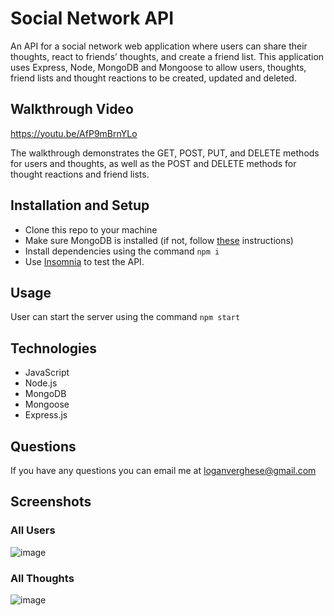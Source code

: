 # Social Network API

An API for a social network web application where users can share their thoughts, react to friends’ thoughts, and create a friend list. This application uses Express, Node, MongoDB and Mongoose to allow users, thoughts, friend lists and thought reactions to be created, updated and deleted. 


## Walkthrough Video
https://youtu.be/AfP9mBrnYLo

The walkthrough demonstrates the GET, POST, PUT, and DELETE methods for users and thoughts, as well as the POST and DELETE methods for thought reactions and friend lists.

## Installation and Setup
 * Clone this repo to your machine
 * Make sure MongoDB is installed (if not, follow [these](https://docs.mongodb.com/manual/installation/) instructions)
 * Install dependencies using the command `npm i`
 * Use [Insomnia](https://insomnia.rest/) to test the API.

## Usage
User can start the server using the command `npm start`

## Technologies 
* JavaScript
* Node.js
* MongoDB
* Mongoose
* Express.js

## Questions
If you have any questions you can email me at loganverghese@gmail.com

## Screenshots
### All Users
![image](https://user-images.githubusercontent.com/85531188/138380433-198af55d-90a9-445b-bd30-7cfcea20ce07.png)

### All Thoughts
![image](https://user-images.githubusercontent.com/85531188/138380505-12b9a7fc-dc8d-46ce-806c-9ab03f4e595c.png)



